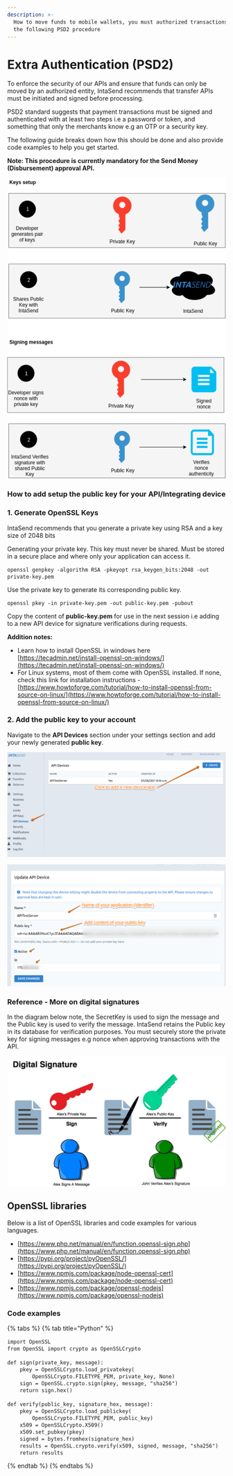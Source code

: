 ```yaml
---
description: >-
  How to move funds to mobile wallets, you must authorized transactions using
  the following PSD2 procedure
---
```


# Extra Authentication \(PSD2\)

To enforce the security of our APIs and ensure that funds can only be moved by an authorized entity, IntaSend recommends that transfer APIs must be initiated and signed before processing. 

PSD2 standard suggests that payment transactions must be signed and authenticated with at least two steps i.e a password or token, and something that only the merchants know e.g an OTP or a security key.

The following guide breaks down how this should be done and also provide code examples to help you get started.  

**Note: This procedure is currently mandatory for the Send Money \(Disbursement\) approval API.**

![Devices signing and verification processes.](../.gitbook/assets/openssl-guide.png)

### How to add setup the public key for your API/Integrating device

### 1. Generate OpenSSL Keys

IntaSend recommends that you generate a private key using RSA and a key size of 2048 bits

Generating your private key. This key must never be shared. Must be stored in a secure place and where only your application can access it.

```
openssl genpkey -algorithm RSA -pkeyopt rsa_keygen_bits:2048 -out private-key.pem
```

Use the private key to generate its corresponding public key.

```text
openssl pkey -in private-key.pem -out public-key.pem -pubout
```

Copy the content of **public-key.pem** for use in the next session i.e adding to a new API device for signature verifications during requests.

**Addition notes:**

* Learn how to install OpenSSL in windows here [https://tecadmin.net/install-openssl-on-windows/](https://tecadmin.net/install-openssl-on-windows/)
* For Linux systems, most of them come with OpenSSL installed. If none, check this link for installation instructions - [https://www.howtoforge.com/tutorial/how-to-install-openssl-from-source-on-linux/](https://www.howtoforge.com/tutorial/how-to-install-openssl-from-source-on-linux/)

### 2. Add the public key to your account

Navigate to the **API Devices** section under your settings section and add your newly generated **public key**.

![API integration hosting devices](../.gitbook/assets/image%20%281%29.png)

![Fill in the device details plus the public key](../.gitbook/assets/image%20%286%29.png)

### Reference - More on digital signatures

In the diagram below note, the SecretKey is used to sign the message and the Public key is used to verify the message. IntaSend retains the Public key in its database for verification purposes. You must securely store the private key for signing messages e.g nonce when approving transactions with the API.

![](../.gitbook/assets/image%20%287%29.png)

## OpenSSL libraries

Below is a list of OpenSSL libraries and code examples for various languages.

* [https://www.php.net/manual/en/function.openssl-sign.php](https://www.php.net/manual/en/function.openssl-sign.php)
* [https://pypi.org/project/pyOpenSSL/](https://pypi.org/project/pyOpenSSL/)
* [https://www.npmjs.com/package/node-openssl-cert](https://www.npmjs.com/package/node-openssl-cert)
* [https://www.npmjs.com/package/openssl-nodejs](https://www.npmjs.com/package/openssl-nodejs)

### Code examples

{% tabs %}
{% tab title="Python" %}
```text
import OpenSSL
from OpenSSL import crypto as OpenSSLCrypto

def sign(private_key, message):
    pkey = OpenSSLCrypto.load_privatekey(
        OpenSSLCrypto.FILETYPE_PEM, private_key, None)
    sign = OpenSSL.crypto.sign(pkey, message, "sha256")
    return sign.hex()
    
def verify(public_key, signature_hex, message):
    pkey = OpenSSLCrypto.load_publickey(
        OpenSSLCrypto.FILETYPE_PEM, public_key)
    x509 = OpenSSLCrypto.X509()
    x509.set_pubkey(pkey)
    signed = bytes.fromhex(signature_hex)
    results = OpenSSL.crypto.verify(x509, signed, message, "sha256")
    return results
```
{% endtab %}
{% endtabs %}

